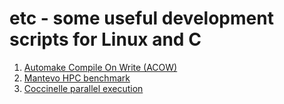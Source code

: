 <h1>etc - some useful development scripts for Linux and C</h1>
<ol>
<li><a href="https://github.com/hmofrad/etc/tree/master/automake"  target="_blank">Automake Compile On Write (ACOW)</a> </li>
<li><a href="https://github.com/hmofrad/etc/tree/master/mantevo"  target="_blank">Mantevo HPC benchmark</a> </li>
<li><a href="https://github.com/hmofrad/etc/tree/master/coccinelle"  target="_blank">Coccinelle parallel execution</a> </li>
</ol>
